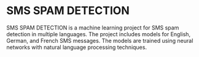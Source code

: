 # SMS SPAM DETECTION 
SMS SPAM DETECTION is a machine learning project for SMS spam detection in multiple languages. The project includes models for English, German, and French SMS messages. The models are trained using neural networks with natural language processing techniques.
